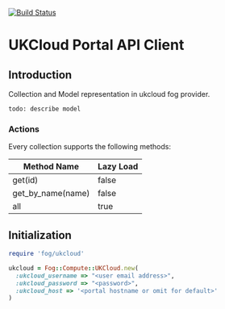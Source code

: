 [![Build Status](https://travis-ci.org/UKCloud/fog-ukcloud.svg?branch=master)](https://travis-ci.org/UKCloud/fog-ukcloud)


# UKCloud Portal API Client

## Introduction

Collection and Model representation in ukcloud fog provider.

```no-highlight
todo: describe model
```

### Actions

Every collection supports the following methods:

Method Name       | Lazy Load
----------------- | ---------
get(id)           | false
get_by_name(name) | false
all               | true

## Initialization

```ruby
require 'fog/ukcloud'

ukcloud = Fog::Compute::UKCloud.new(
  :ukcloud_username => "<user email address>",
  :ukcloud_password => "<password>",
  :ukcloud_host => '<portal hostname or omit for default>'
)
```



